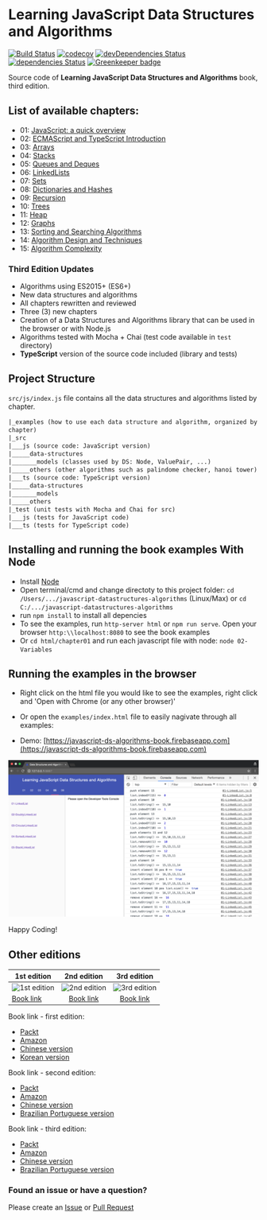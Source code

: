 Learning JavaScript Data Structures and Algorithms
====================================

[![Build Status](https://travis-ci.org/loiane/javascript-datastructures-algorithms.svg?branch=master)](https://travis-ci.org/loiane/javascript-datastructures-algorithms)
[![codecov](https://codecov.io/gh/loiane/javascript-datastructures-algorithms/branch/master/graph/badge.svg)](https://codecov.io/gh/loiane/javascript-datastructures-algorithms)
[![devDependencies Status](https://david-dm.org/loiane/javascript-datastructures-algorithms/dev-status.svg)](https://david-dm.org/loiane/javascript-datastructures-algorithms?type=dev)
[![dependencies Status](https://david-dm.org/loiane/javascript-datastructures-algorithms/status.svg)](https://david-dm.org/loiane/javascript-datastructures-algorithms)
[![Greenkeeper badge](https://badges.greenkeeper.io/loiane/javascript-datastructures-algorithms.svg)](https://greenkeeper.io/)


Source code of **Learning JavaScript Data Structures and Algorithms** book, third edition.

## List of available chapters:

* 01: [JavaScript: a quick overview](https://github.com/loiane/javascript-datastructures-algorithms/tree/third-edition/examples/chapter01_02)
* 02: [ECMAScript and TypeScript Introduction](https://github.com/loiane/javascript-datastructures-algorithms/tree/third-edition/examples/chapter01_02)
* 03: [Arrays](https://github.com/loiane/javascript-datastructures-algorithms/tree/third-edition/examples/chapter03)
* 04: [Stacks](https://github.com/loiane/javascript-datastructures-algorithms/tree/third-edition/examples/chapter04)
* 05: [Queues and Deques](https://github.com/loiane/javascript-datastructures-algorithms/tree/third-edition/examples/chapter05)
* 06: [LinkedLists](https://github.com/loiane/javascript-datastructures-algorithms/tree/third-edition/examples/chapter06)
* 07: [Sets](https://github.com/loiane/javascript-datastructures-algorithms/tree/third-edition/examples/chapter07)
* 08: [Dictionaries and Hashes](https://github.com/loiane/javascript-datastructures-algorithms/tree/third-edition/examples/chapter08)
* 09: [Recursion](https://github.com/loiane/javascript-datastructures-algorithms/tree/third-edition/examples/chapter09)
* 10: [Trees](https://github.com/loiane/javascript-datastructures-algorithms/tree/third-edition/examples/chapter10)
* 11: [Heap](https://github.com/loiane/javascript-datastructures-algorithms/tree/third-edition/examples/chapter11)
* 12: [Graphs](https://github.com/loiane/javascript-datastructures-algorithms/tree/third-edition/examples/chapter12)
* 13: [Sorting and Searching Algorithms](https://github.com/loiane/javascript-datastructures-algorithms/tree/third-edition/examples/chapter13)
* 14: [Algorithm Design and Techniques](https://github.com/loiane/javascript-datastructures-algorithms/tree/third-edition/examples/chapter14)
* 15: [Algorithm Complexity](https://github.com/loiane/javascript-datastructures-algorithms/tree/third-edition/examples/chapter15)

### Third Edition Updates

* Algorithms using ES2015+ (ES6+)
* New data structures and algorithms
* All chapters rewritten and reviewed 
* Three (3) new chapters
* Creation of a Data Structures and Algorithms library that can be used in the browser or with Node.js
* Algorithms tested with Mocha + Chai (test code available in `test` directory)
* **TypeScript** version of the source code included (library and tests)

## Project Structure

`src/js/index.js` file contains all the data structures and algorithms listed by chapter.

```
|_examples (how to use each data structure and algorithm, organized by chapter)
|_src 
|___js (source code: JavaScript version)
|_____data-structures
|_______models (classes used by DS: Node, ValuePair, ...)
|_____others (other algorithms such as palindome checker, hanoi tower)
|___ts (source code: TypeScript version)
|_____data-structures
|_______models
|_____others
|_test (unit tests with Mocha and Chai for src)
|___js (tests for JavaScript code)
|___ts (tests for TypeScript code)
```

## Installing and running the book examples With Node

* Install [Node](https://nodejs.org)
* Open terminal/cmd and change directoty to this project folder: `cd /Users/.../javascript-datastructures-algorithms` (Linux/Max) or `cd C:/.../javascript-datastructures-algorithms`
* run `npm install` to install all depencies
* To see the examples, run `http-server html` or `npm run serve`. Open your browser `http:\\localhost:8080` to see the book examples
* Or `cd html/chapter01` and run each javascript file with node: `node 02-Variables`

## Running the examples in the browser

* Right click on the html file you would like to see the examples, right click and 'Open with Chrome (or any other browser)'

* Or open the `examples/index.html` file to easily nagivate through all examples:

* Demo: [https://javascript-ds-algorithms-book.firebaseapp.com](https://javascript-ds-algorithms-book.firebaseapp.com)

<img src="examples/examples-screenshot.png">

Happy Coding!

## Other editions

| 1st edition   | 2nd edition   | 3rd edition   | 
| ------------- |:-------------:|:-------------:| 
| ![1st edition](https://images-na.ssl-images-amazon.com/images/I/51xXGv7QlBL._SX403_BO1,204,203,200_.jpg)      | ![2nd edition](https://images-na.ssl-images-amazon.com/images/I/51PWJ%2BoKc2L._SX403_BO1,204,203,200_.jpg) | ![3rd edition](https://images-na.ssl-images-amazon.com/images/I/41oSXp3VztL._SX404_BO1,204,203,200_.jpg) |
| [Book link](http://amzn.to/1Y1OWPx)| [Book link](http://amzn.to/1TSkcA1)| [Book link](http://a.co/cbMlYmJ)|

Book link - first edition:
  - [Packt](https://www.packtpub.com/application-development/learning-javascript-data-structures-and-algorithms)
  - [Amazon](http://amzn.to/1Y1OWPx)
  - [Chinese version](http://www.ituring.com.cn/book/1613)
  - [Korean version](http://www.acornpub.co.kr/book/javascript-data-structure)

Book link - second edition:
 - [Packt](https://www.packtpub.com/web-development/learning-javascript-data-structures-and-algorithms-second-edition)
 - [Amazon](http://amzn.to/1TSkcA1)
 - [Chinese version](http://www.ituring.com.cn/book/2029)
 - [Brazilian Portuguese version](https://novatec.com.br/livros/estruturas-de-dados-algoritmos-em-javascript/)

 Book link - third edition:
 - [Packt](https://www.packtpub.com/web-development/learning-javascript-data-structures-and-algorithms-third-edition)
 - [Amazon](http://a.co/cbMlYmJ)
 - [Chinese version](http://www.ituring.com.cn/book/2653)
 - [Brazilian Portuguese version](https://novatec.com.br/livros/estruturas-de-dados-algoritmos-em-javascript-2ed/)

### Found an issue or have a question?

Please create an [Issue](https://github.com/loiane/javascript-datastructures-algorithms/issues) or [Pull Request](https://github.com/loiane/javascript-datastructures-algorithms/pulls) 
